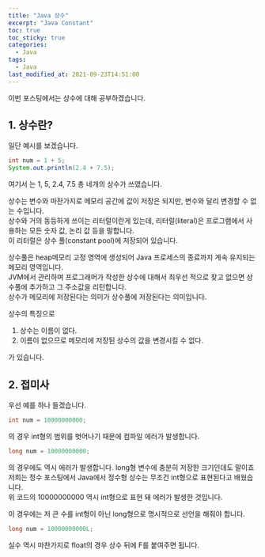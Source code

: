 ```yaml
---
title: "Java 상수"
excerpt: "Java Constant"
toc: true
toc_sticky: true
categories:
  - Java
tags:
  - Java
last_modified_at: 2021-09-23T14:51:00
---
```


이번 포스팅에서는 상수에 대해 공부하겠습니다.

## 1. 상수란?

일단 예시를 보겠습니다.

```java
int num = 1 + 5;
System.out.println(2.4 + 7.5);
```

여기서 는 1, 5, 2.4, 7.5 총 네개의 상수가 쓰였습니다.<br/>

상수는 변수와 마찬가지로 메모리 공간에 값이 저장은 되지만, 변수와 달리 변경할 수 없는 수입니다.<br/>
상수와 거의 동등하게 쓰이는 리터럴이란게 있는데, 리터럴(literal)은 프로그램에서 사용하는 모든 숫자 값, 논리 값 등을 말합니다.<br/>
이 리터럴은 상수 풀(constant pool)에 저장되어 있습니다.<br/>

상수풀은 heap메모리 고정 영역에 생성되어 Java 프로세스의 종료까지 계속 유지되는 메모리 영역입니다.<br/>
JVM에서 관리하며 프로그래머가 작성한 상수에 대해서 최우선 적으로 찾고 없으면 상수풀에 추가하고 그 주소값을 리턴합니다.<br/>
상수가 메모리에 저장된다는 의미가 상수풀에 저장된다는 의미입니다.<br/>

상수의 특징으로

1. 상수는 이름이 없다.
2. 이름이 없으므로 메모리에 저장된 상수의 값을 변경시킬 수 없다.

가 있습니다.<br/>

## 2. 접미사

우선 예를 하나 들겠습니다.

```java
int num = 10000000000;
```

의 경우 int형의 범위를 벗어나기 때문에 컴파일 에러가 발생합니다.<br/>

```java
long num = 10000000000;
```

의 경우에도 역시 에러가 발생합니다. long형 변수에 충분히 저장한 크기인데도 말이죠<br/>
저희는 정수 포스팅에서 Java에서 정수형 상수는 무조건 int형으로 표현된다고 배웠습니다.<br/>
위 코드의 10000000000 역시 int형으로 표현 돼 에러가 발생한 것입니다.<br/>

이 경우에는 저 큰 수를 int형이 아닌 long형으로 명시적으로 선언을 해줘야 합니다.<br/>

```java
long num = 10000000000L;
```

실수 역시 마찬가지로 float의 경우 상수 뒤에 F를 붙여주면 됩니다.

